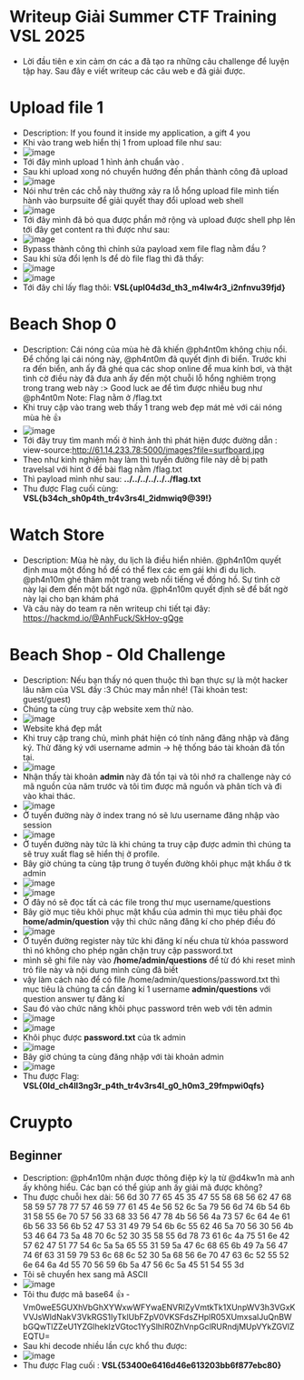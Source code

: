 # Writeup Giải Summer CTF Training VSL 2025
- Lời đầu tiên e xin cảm ơn các a đã tạo ra những câu challenge để luyện tập hay. Sau đây e viết writeup các câu web e đã giải được.
# Upload file 1
- Description: If you found it inside my application, a gift 4 you
- Khi vào trang web hiển thị 1 from upload file như sau: 
- ![image](https://hackmd.io/_uploads/rkZGE6sNgg.png)
- Tới đây mình upload 1 hình ảnh chuẩn vào .
- Sau khi upload xong nó chuyển hướng đến phần thành công đã upload
- ![image](https://hackmd.io/_uploads/r1eUVpoVge.png)
- Nói như trên các chỗ này thường xảy ra lỗ hổng upload file mình tiến hành vào burpsuite để giải quyết thay đổi upload web shell
- ![image](https://hackmd.io/_uploads/SyijVTsNll.png)
- Tới đây mình đã bỏ qua được phần mở rộng và upload được shell php lên tới đây get content ra thì được như sau:
- ![image](https://hackmd.io/_uploads/r1pGHTiNel.png)
- Bypass thành công thì chỉnh sửa payload xem file flag nằm đầu ?
- Sau khi sửa đổi lẹnh ls để dò file flag thì đã thấy:
- ![image](https://hackmd.io/_uploads/H1A_SasEeg.png)
- ![image](https://hackmd.io/_uploads/SJAELTsEel.png)
- Tới đây chỉ lấy flag thôi: **VSL{upl04d3d_th3_m4lw4r3_i2nfnvu39fjd}**
# Beach Shop 0
- Description: Cái nóng của mùa hè đã khiến @ph4nt0m không chịu nổi. Để chống lại cái nóng này, @ph4nt0m đã quyết định đi biển. Trước khi ra đến biển, anh ấy đã ghé qua các shop online để mua kính bơi, và thật tình cờ điều này đã đưa anh ấy đến một chuỗi lỗ hổng nghiêm trọng trong trang web này :>
Good luck ae để tìm được nhiều bug như @ph4nt0m
Note: Flag nằm ở /flag.txt
- Khi truy cập vào trang web thấy 1 trang web đẹp mát mẻ với cái nóng mùa hè :+1: 
- ![image](https://hackmd.io/_uploads/Syc2LpoVge.png)
- Tới đây truy tìm manh mối ở hình ảnh thì phát hiện được đường dẫn : view-source:http://61.14.233.78:5000/images?file=surfboard.jpg
- Theo như kinh nghiệm hay làm thì tuyến đường file này dễ bị path travelsal với hint ở đề bài flag nằm /flag.txt
- Thì payload mình như sau: **../../../../../../flag.txt**
- Thu được Flag cuối cùng: **VSL{b34ch_sh0p4th_tr4v3rs4l_2idmwiq9@39!}**
# Watch Store
- Description: Mùa hè này, du lịch là điều hiển nhiên. @ph4n10m quyết định mua một đồng hồ để có thể flex các em gái khi đi du lịch. @ph4n10m ghé thăm một trang web nổi tiếng về đồng hồ. Sự tình cờ này lại đem đến một bất ngờ nữa.
@ph4n10m quyết định sẽ để bất ngờ này lại cho bạn khám phá
- Và câu này do team ra nên writeup chi tiết tại đây: https://hackmd.io/@AnhFuck/SkHov-gQge
# Beach Shop - Old Challenge
- Description: Nếu bạn thấy nó quen thuộc thì bạn thực sự là một hacker lâu năm của VSL đấy :3
Chúc may mắn nhé! (Tài khoản test: guest/guest)
- Chúng ta cùng truy cập website xem thử nào. 
- ![image](https://hackmd.io/_uploads/SJ9Xjl2Vel.png)
- Website khá đẹp mắt 
- Khi truy cập trang chủ, mình phát hiện có tính năng đăng nhập và đăng ký. Thử đăng ký với username admin → hệ thống báo tài khoản đã tồn tại. 
- ![image](https://hackmd.io/_uploads/Sk3ijln4gl.png)
- Nhận thấy tài khoản **admin** này đã tồn tại và tôi nhớ ra challenge này có mã nguồn của năm trước và tôi tìm được mã nguồn và phân tích và đi vào khai thác.
- ![image](https://hackmd.io/_uploads/S1cs3l2Nxg.png)
- Ở tuyến đường này ở index trang nó sẽ lưu username đăng nhập vào session 
- ![image](https://hackmd.io/_uploads/Byd1pe3Vxl.png)
- Ở tuyến đường này tức là khi chúng ta truy cập được admin thì chúng ta sẽ truy xuất flag sẽ hiển thị ở profile.
- Bây giờ chúng ta cùng tập trung ở tuyến đường khôi phục mật khẩu ở tk admin
- ![image](https://hackmd.io/_uploads/BJT0yZ2Egx.png)
- ![image](https://hackmd.io/_uploads/Bk5Jx-nVeg.png)
- Ở đây nó sẽ đọc tất cả các file trong thư mục username/questions
- Bây giờ mục tiêu khôi phục mật khẩu của admin thì mục tiêu phải đọc **home/admin/question** vậy thì chức năng đăng kí cho phép điều đó
- ![image](https://hackmd.io/_uploads/H1WrbWhVxx.png)
- Ở tuyến đường register này tức khi đăng kí nếu chưa từ khóa password thì nó không cho phép ngăn chặn truy cập password.txt
- mình sẽ ghi file này vào **/home/admin/questions** để từ đó khi reset mình trỏ file này và nội dung mình cũng đã biết
- vậy làm cách nào để có file /home/admin/questions/password.txt thì mục tiêu là chúng ta cần đăng kí 1 username **admin/questions** với question answer tự đăng kí
- Sau đó vào chức năng khôi phục password trên web với tên admin
- ![image](https://hackmd.io/_uploads/H1T-XWhEge.png)
- ![image](https://hackmd.io/_uploads/rJFSXW3Ngx.png)
- Khôi phục được **password.txt** của tk admin 
- ![image](https://hackmd.io/_uploads/Bk7u7Z3Vlg.png)
- Bây giờ chúng ta cùng đăng nhập với tài khoản admin
- ![image](https://hackmd.io/_uploads/SJTcm-nNle.png)
- Thu được Flag: **VSL{0ld_ch4ll3ng3r_p4th_tr4v3rs4l_g0_h0m3_29fmpwi0qfs}**

# Cruypto
## Beginner
- Description: @ph4n10m nhận được thông điệp kỳ lạ từ @d4kw1n mà anh ấy không hiểu. Các bạn có thể giúp anh ấy giải mã được không? 
- Thu được chuỗi hex dài: 56 6d 30 77 65 45 35 47 55 58 68 56 62 47 68 58 59 57 78 77 57 46 59 77 61 45 4e 56 52 6c 5a 79 56 6d 74 6b 54 6b 31 58 55 6e 70 57 56 33 68 33 56 47 78 4b 56 56 4a 73 57 6c 64 4e 61 6b 56 33 56 6b 52 47 53 31 49 79 54 6b 6c 55 62 46 5a 70 56 30 56 4b 53 46 64 73 5a 48 70 6c 52 30 35 58 55 6d 78 73 61 6c 4a 75 51 6e 42 57 62 47 51 77 54 6c 5a 5a 65 55 31 59 5a 47 6c 68 65 6b 49 7a 56 47 74 6f 63 31 59 79 53 6c 68 6c 52 30 5a 68 56 6e 70 47 63 6c 52 55 52 6e 64 6a 4d 55 70 56 59 6b 5a 47 56 6c 5a 45 51 54 55 3d
- Tôi sẽ chuyển hex sang mã ASCII
- ![image](https://hackmd.io/_uploads/SJp1IZhNxg.png)
- Tôi thu được mã base64 :+1: 
-Vm0weE5GUXhVbGhXYWxwWFYwaENVRlZyVmtkTk1XUnpWV3h3VGxKVVJsWldNakV3VkRGS1IyTklUbFZpV0VKSFdsZHplR05XUmxsalJuQnBWbGQwTlZZeU1YZGlhekIzVGtoc1YySlhlR0ZhVnpGclRURndjMUpVYkZGVlZEQTU=
- Sau khi decode nhiều lần cực khổ thu được:
- ![image](https://hackmd.io/_uploads/ryKHDWh4xx.png)
- Thu được Flag cuối : **VSL{53400e6416d46e613203bb6f877ebc80}**
